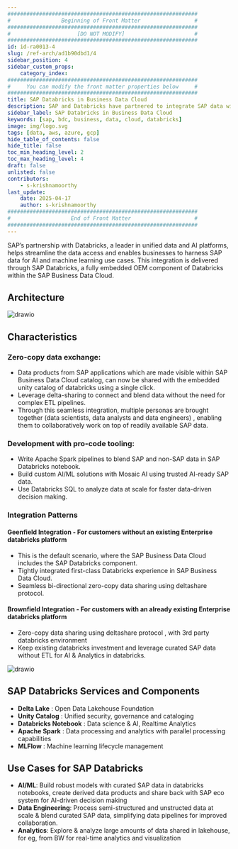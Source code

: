 ```yaml
---
############################################################
#                Beginning of Front Matter                 #
############################################################
#                     [DO NOT MODIFY]                      #
############################################################
id: id-ra0013-4 
slug: /ref-arch/ad1b90dbd1/4
sidebar_position: 4
sidebar_custom_props:
    category_index:
############################################################
#     You can modify the front matter properties below     #
############################################################
title: SAP Databricks in Business Data Cloud
description: SAP and Databricks have partnered to integrate SAP data with Databricks&#39; AI and analytics platform, allowing businesses to leverage SAP data for AI and machine learning applications. This partnership simplifies data access and eliminates the need for complex ETL processes, enabling real-time analytics and AI-driven decision-making. 
sidebar_label: SAP Databricks in Business Data Cloud
keywords: [sap, bdc, business, data, cloud, databricks]
image: img/logo.svg
tags: [data, aws, azure, gcp]
hide_table_of_contents: false
hide_title: false
toc_min_heading_level: 2
toc_max_heading_level: 4
draft: false
unlisted: false
contributors:
    - s-krishnamoorthy
last_update:
    date: 2025-04-17
    author: s-krishnamoorthy
############################################################
#                   End of Front Matter                    #
############################################################
---
```


SAP’s partnership with Databricks, a leader in unified data and AI platforms, helps streamline the data access and enables businesses to harness SAP data for AI and machine learning use cases. This integration is delivered through SAP Databricks, a fully embedded OEM component of Databricks within the SAP Business Data Cloud.

## Architecture

![drawio](drawio/bdc-databricks.drawio)

## Characteristics

### Zero-copy data exchange:

- Data products from SAP applications which are made visible within SAP Business Data Cloud catalog, can now be shared with the embedded unity catalog of databricks using a single click.
- Leverage delta-sharing to connect and blend data without the need for complex ETL pipelines.
- Through this seamless integration,  multiple personas are brought together (data scientists, data analysts and data engineers) , enabling them to collaboratively work on top of readily available SAP data.

### Development with pro-code tooling:
 - Write Apache Spark pipelines to blend SAP and non-SAP data in SAP Databricks notebook.
 - Build custom AI/ML solutions with Mosaic AI using trusted AI-ready SAP data.
 - Use Databricks SQL to analyze data at scale for faster data-driven decision making. 

### Integration Patterns

#### Geenfield Integration - For customers without an existing Enterprise databricks platform

- This is the default scenario, where the SAP Business Data Cloud includes the SAP Databricks component.
- Tightly integrated first-class Databricks experience in SAP Business Data Cloud.
- Seamless bi-directional zero-copy data sharing using deltashare protocol.


#### Brownfield Integration - For customers with an already existing Enterprise databricks platform

- Zero-copy data sharing using deltashare protocol , with 3rd party databricks environment
- Keep existing databricks investment and leverage curated SAP data without ETL for AI & Analytics in databricks.

![drawio](drawio/bdc-databricks-brownfield.drawio)


## SAP Databricks Services and Components

- **Delta Lake** : Open Data Lakehouse Foundation
- **Unity Catalog** : Unified security, governance and cataloging
- **Databricks Notebook** : Data science & AI, Realtime Analytics
- **Apache Spark** : Data processing and analytics with parallel processing capabilities
- **MLFlow** : Machine learning lifecycle management

## Use Cases for SAP Databricks

- **AI/ML**: Build robust models with curated SAP data in databricks notebooks, create derived data products and share back with SAP eco system for AI-driven decision making
- **Data Engineering**: Process semi-structured and unstructed data at scale & blend curated SAP data, simplifying data pipelines for improved collaboration.
- **Analytics**: Explore & analyze large amounts of data shared in lakehouse, for eg, from BW for real-time analytics and visualization


<!-- Add your resources here -->


